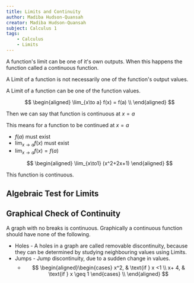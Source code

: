 ```yaml
---
title: Limits and Continuity
author: Madiba Hudson-Quansah
creator: Madiba Hudson-Quansah
subject: Calculus 1
tags:
    - Calculus
    - Limits
---
```


A function's limit can be one of it's own outputs. When this happens the function called a continuous function.

A Limit of a function is not necessarily one of the function's output values.

A Limit of a function can be one of the function values.

$$
\begin{aligned}
\lim_{x\to a} f(x) = f(a) \\
\end{aligned}
$$

Then we can say that function is continuous at $x = a$

This means for a function to be continued at $x=a$

-   $f(a)$ must exist
-   $\lim_{x\to a} f(x)$ must exist
-   $\lim_{x\to a} f(x) = f(a)$

$$
\begin{aligned}
\lim_{x\to1} (x^2+2x+1)
\end{aligned}
$$

This function is continuous.

## Algebraic Test for Limits

## Graphical Check of Continuity

A graph with no breaks is continuous. Graphically a continuous function should have none of the following.

-   Holes - A holes in a graph are called removable discontinuity, because they can be determined by studying neighbouring values using Limits.
-   Jumps - Jump discontinuity, due to a sudden change in values.
    -   $$ \begin{aligned}\begin{cases} x^2, & \text{if } x <1 \\ x+ 4, & \text{if } x \geq 1 \end{cases} \\ \end{aligned} $$
